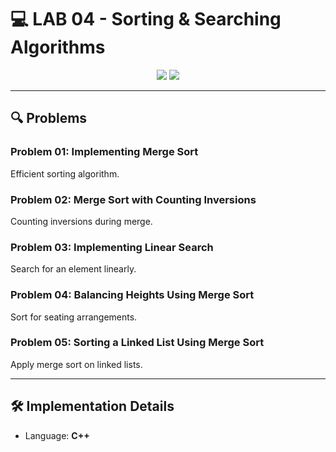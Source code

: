# 💻 LAB 04 - Sorting & Searching Algorithms

<div align="center">
  <img src="https://img.shields.io/badge/Status-In%20Progress-yellow?style=for-the-badge" />
  <img src="https://img.shields.io/badge/Topics-Merge%20Sort%20%7C%20Searching-blueviolet?style=for-the-badge" />
</div>

---

## 🔍 Problems

### Problem 01: Implementing Merge Sort  
Efficient sorting algorithm.

### Problem 02: Merge Sort with Counting Inversions  
Counting inversions during merge.

### Problem 03: Implementing Linear Search  
Search for an element linearly.

### Problem 04: Balancing Heights Using Merge Sort  
Sort for seating arrangements.

### Problem 05: Sorting a Linked List Using Merge Sort  
Apply merge sort on linked lists.

---

## 🛠️ Implementation Details

- Language: **C++**
